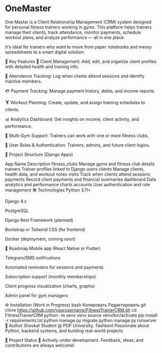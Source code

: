 # OneMaster
One Master is a Client Relationship Management (CRM) system designed for personal fitness trainers working in gyms. This platform helps trainers manage their clients, track attendance, monitor payments, schedule workout plans, and analyze performance — all in one place.

It's ideal for trainers who want to move from paper notebooks and messy spreadsheets to a smart digital solution.

🚀 Key Features
👥 Client Management: Add, edit, and organize client profiles with detailed health and training info.

📆 Attendance Tracking: Log when clients attend sessions and identify inactive members.

💳 Payment Tracking: Manage payment history, debts, and income reports.

🏋️ Workout Planning: Create, update, and assign training schedules to clients.

📊 Analytics Dashboard: Get insights on income, client activity, and performance.

🏢 Multi-Gym Support: Trainers can work with one or more fitness clubs.

🔐 User Roles & Authentication: Trainers, admins, and future client logins.

🧩 Project Structure (Django Apps)

App Name	Description
fitness_clubs	Manage gyms and fitness club details
trainers	Trainer profiles linked to Django users
clients	Manage clients, health data, and workout notes
visits	Track when clients attend sessions
payments	Record client payments and financial summaries
dashboard	Data analytics and performance charts
accounts	User authentication and role management
🛠️ Technologies
Python 3.11+

Django 4.x

PostgreSQL

Django Rest Framework (planned)

Bootstrap or Tailwind CSS (for frontend)

Docker (deployment, coming soon)

🔮 Roadmap
Mobile app (React Native or Flutter)

Telegram/SMS notifications

Automated reminders for sessions and payments

Subscription support (monthly memberships)

Client progress visualization (charts, graphs)

Admin panel for gym managers

⚙️ Installation (Work in Progress)
bash
Копировать
Редактировать
git clone https://github.com/yourusername/FitnessTrainerCRM.git
cd FitnessTrainerCRM
python -m venv venv
source venv/bin/activate
pip install -r requirements.txt
python manage.py migrate
python manage.py runserver
🤝 Author
Shavkat
Student @ PDP University, Tashkent
Passionate about Python, backend systems, and building real-world projects

📌 Project Status
🚧 Actively under development.
Feedback, ideas, and contributions are always welcome!

